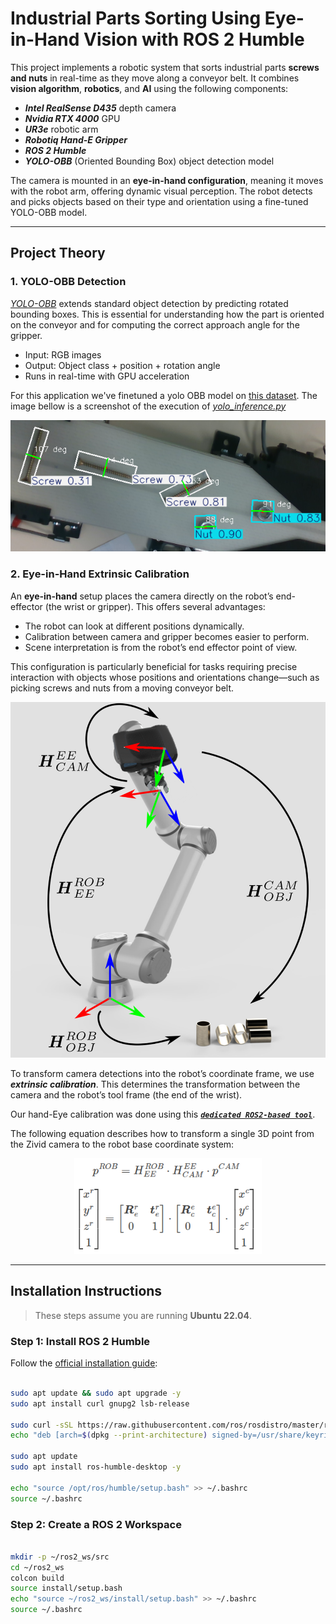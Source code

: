 # Industrial Parts Sorting Using Eye-in-Hand Vision with ROS 2 Humble

This project implements a robotic system that sorts industrial parts **screws and nuts** in real-time as they move along a conveyor belt. It combines **vision algorithm**, **robotics**, and **AI** using the following components:

- ***Intel RealSense D435*** depth camera
- ***Nvidia RTX 4000*** GPU 
- ***UR3e*** robotic arm
- ***Robotiq Hand-E Gripper***
- ***ROS 2 Humble***
- ***YOLO-OBB*** (Oriented Bounding Box) object detection model

The camera is mounted in an **eye-in-hand configuration**, meaning it moves with the robot arm, offering dynamic visual perception. The robot detects and picks objects based on their type and orientation using a fine-tuned YOLO-OBB model.

---

## Project Theory


### 1. YOLO-OBB Detection

*[YOLO-OBB](https://docs.ultralytics.com/fr/tasks/obb/)* extends standard object detection by predicting rotated bounding boxes. This is essential for understanding how the part is oriented on the conveyor and for computing the correct approach angle for the gripper.

- Input: RGB images
- Output: Object class + position + rotation angle
- Runs in real-time with GPU acceleration

For this application we've finetuned a yolo OBB model on [this dataset](https://universe.roboflow.com/ram-0ay3p/objectdetection-tovrk/dataset/2). The image bellow is a screenshot of the execution of [*yolo_inference.py*](https://github.com/Cedric-Loic/ur3e/blob/main/yolo_inference.py)

![alt text](images/inference_screenshot.png)


### 2. Eye-in-Hand Extrinsic Calibration
An **eye-in-hand** setup places the camera directly on the robot’s end-effector (the wrist or gripper). This offers several advantages:

- The robot can look at different positions dynamically.
- Calibration between camera and gripper becomes easier to perform.
- Scene interpretation is from the robot’s end effector point of view.

This configuration is particularly beneficial for tasks requiring precise interaction with objects whose positions and orientations change—such as picking screws and nuts from a moving conveyor belt.

![alt text](images/image.png)

To transform camera detections into the robot’s coordinate frame, we use ***extrinsic calibration***. This determines the transformation between the camera and the robot’s tool frame (the end of the wrist).

Our hand-Eye calibration was done using this [***`dedicated ROS2-based tool`***](https://moveit.picknik.ai/humble/doc/examples/hand_eye_calibration/hand_eye_calibration_tutorial.html).




The following equation describes how to transform a single 3D point from the Zivid camera to the robot base coordinate system:

<p align="center">
  <img src="images/image-1.png" alt="Description de l'image" width="300"/>
</p>



---

## Installation Instructions

> These steps assume you are running **Ubuntu 22.04**.

### Step 1: Install ROS 2 Humble

Follow the [official installation guide](https://docs.ros.org/en/humble/Installation/Ubuntu-Install-Debians.html):

```bash

sudo apt update && sudo apt upgrade -y
sudo apt install curl gnupg2 lsb-release

sudo curl -sSL https://raw.githubusercontent.com/ros/rosdistro/master/ros.key -o /usr/share/keyrings/ros-archive-keyring.gpg
echo "deb [arch=$(dpkg --print-architecture) signed-by=/usr/share/keyrings/ros-archive-keyring.gpg] http://packages.ros.org/ros2/ubuntu $(lsb_release -cs) main" | sudo tee /etc/apt/sources.list.d/ros2.list > /dev/null

sudo apt update
sudo apt install ros-humble-desktop -y

echo "source /opt/ros/humble/setup.bash" >> ~/.bashrc
source ~/.bashrc
```


### Step 2: Create a ROS 2 Workspace
```bash

mkdir -p ~/ros2_ws/src
cd ~/ros2_ws
colcon build
source install/setup.bash
echo "source ~/ros2_ws/install/setup.bash" >> ~/.bashrc
source ~/.bashrc

```
